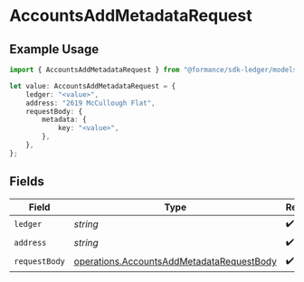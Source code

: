 # AccountsAddMetadataRequest

## Example Usage

```typescript
import { AccountsAddMetadataRequest } from "@formance/sdk-ledger/models/operations";

let value: AccountsAddMetadataRequest = {
    ledger: "<value>",
    address: "2619 McCullough Flat",
    requestBody: {
        metadata: {
            key: "<value>",
        },
    },
};
```

## Fields

| Field                                                                                                  | Type                                                                                                   | Required                                                                                               | Description                                                                                            |
| ------------------------------------------------------------------------------------------------------ | ------------------------------------------------------------------------------------------------------ | ------------------------------------------------------------------------------------------------------ | ------------------------------------------------------------------------------------------------------ |
| `ledger`                                                                                               | *string*                                                                                               | :heavy_check_mark:                                                                                     | N/A                                                                                                    |
| `address`                                                                                              | *string*                                                                                               | :heavy_check_mark:                                                                                     | N/A                                                                                                    |
| `requestBody`                                                                                          | [operations.AccountsAddMetadataRequestBody](../../models/operations/accountsaddmetadatarequestbody.md) | :heavy_check_mark:                                                                                     | N/A                                                                                                    |